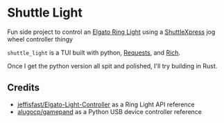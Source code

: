 # Shuttle Light

Fun side project to control an [Elgato Ring Light](https://www.elgato.com/en/ring-light) using a [ShuttleXpress](https://www.contourdesign.ca/product/shuttlexpress/) jog wheel controller thingy

`shuttle_light` is a TUI built with python, [Requests](https://realpython.com/python-requests/), and [Rich](https://rich.readthedocs.io/en/stable/introduction.html).

Once I get the python version all spit and polished, I'll try building in Rust.


## Credits

* [jeffisfast/Elgato-Light-Controller](https://github.com/jeffisfast/Elgato-Light-Controller) as a Ring Light API reference
* [alugocp/gamepand](https://github.com/alugocp/gamepad) as a Python USB device controller reference